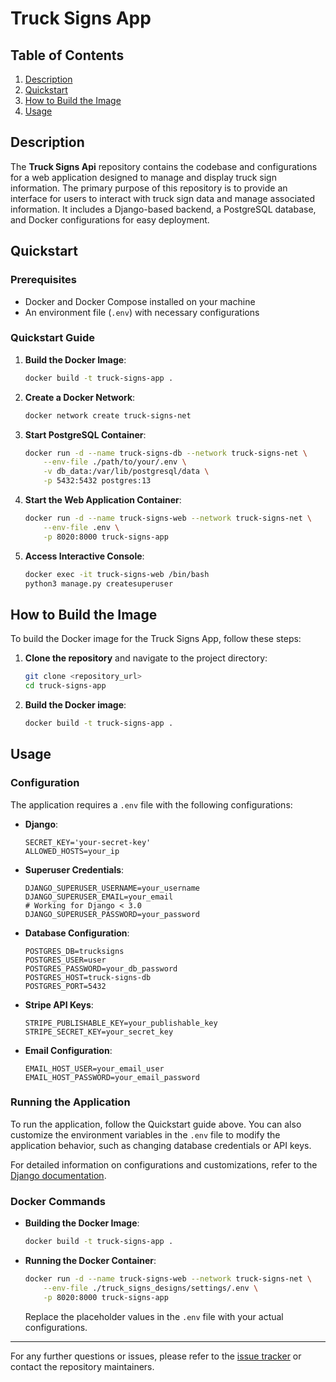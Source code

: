 # Truck Signs App

## Table of Contents
1. [Description](#description)
2. [Quickstart](#quickstart)
3. [How to Build the Image](#how-to-build-the-image)
4. [Usage](#usage)

## Description

The **Truck Signs Api** repository contains the codebase and configurations for a web application designed to manage and display truck sign information. The primary purpose of this repository is to provide an interface for users to interact with truck sign data and manage associated information. It includes a Django-based backend, a PostgreSQL database, and Docker configurations for easy deployment.

## Quickstart

### Prerequisites

- Docker and Docker Compose installed on your machine
- An environment file (`.env`) with necessary configurations

### Quickstart Guide

1. **Build the Docker Image**:
   ```bash
   docker build -t truck-signs-app .
   ```

2. **Create a Docker Network**:
   ```bash
   docker network create truck-signs-net
   ```

3. **Start PostgreSQL Container**:
   ```bash
   docker run -d --name truck-signs-db --network truck-signs-net \
       --env-file ./path/to/your/.env \
       -v db_data:/var/lib/postgresql/data \
       -p 5432:5432 postgres:13
   ```

4. **Start the Web Application Container**:
   ```bash
   docker run -d --name truck-signs-web --network truck-signs-net \
       --env-file .env \
       -p 8020:8000 truck-signs-app
   ```

5. **Access Interactive Console**:
   ```bash
   docker exec -it truck-signs-web /bin/bash
   python3 manage.py createsuperuser
   ```

## How to Build the Image

To build the Docker image for the Truck Signs App, follow these steps:

1. **Clone the repository** and navigate to the project directory:
   ```bash
   git clone <repository_url>
   cd truck-signs-app
   ```

2. **Build the Docker image**:
   ```bash
   docker build -t truck-signs-app .
   ```

## Usage

### Configuration

The application requires a `.env` file with the following configurations:

- **Django**:
  ```plaintext
  SECRET_KEY='your-secret-key'
  ALLOWED_HOSTS=your_ip
  ```

- **Superuser Credentials**:
  ```plaintext
  DJANGO_SUPERUSER_USERNAME=your_username
  DJANGO_SUPERUSER_EMAIL=your_email
  # Working for Django < 3.0
  DJANGO_SUPERUSER_PASSWORD=your_password
  ```

- **Database Configuration**:
  ```plaintext
  POSTGRES_DB=trucksigns
  POSTGRES_USER=user
  POSTGRES_PASSWORD=your_db_password
  POSTGRES_HOST=truck-signs-db
  POSTGRES_PORT=5432
  ```

- **Stripe API Keys**:
  ```plaintext
  STRIPE_PUBLISHABLE_KEY=your_publishable_key
  STRIPE_SECRET_KEY=your_secret_key
  ```

- **Email Configuration**:
  ```plaintext
  EMAIL_HOST_USER=your_email_user
  EMAIL_HOST_PASSWORD=your_email_password
  ```

### Running the Application

To run the application, follow the Quickstart guide above. You can also customize the environment variables in the `.env` file to modify the application behavior, such as changing database credentials or API keys. 

For detailed information on configurations and customizations, refer to the [Django documentation](https://docs.djangoproject.com/).

### Docker Commands

- **Building the Docker Image**:
  ```bash
  docker build -t truck-signs-app .
  ```

- **Running the Docker Container**:
  ```bash
  docker run -d --name truck-signs-web --network truck-signs-net \
      --env-file ./truck_signs_designs/settings/.env \
      -p 8020:8000 truck-signs-app
  ```

  Replace the placeholder values in the `.env` file with your actual configurations.

---

For any further questions or issues, please refer to the [issue tracker](https://github.com/henrymanke/truck_signs_api/issues) or contact the repository maintainers.